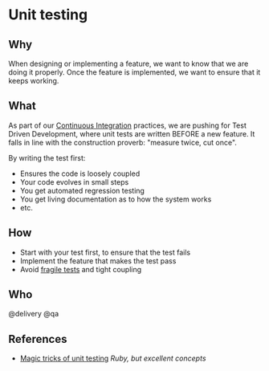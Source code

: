 # Unit testing

## Why

When designing or implementing a feature, we want to know that we are doing it properly. Once the feature is implemented, we want to ensure that it keeps working.

## What

As part of our [Continuous Integration](../delivery/continuous-integration.md) practices, we are pushing for Test Driven Development, where unit tests are written BEFORE a new feature. It falls in line with the construction proverb: "measure twice, cut once".

By writing the test first:

- Ensures the code is loosely coupled
- Your code evolves in small steps
- You get automated regression testing
- You get living documentation as to how the system works
- etc.

## How

- Start with your test first, to ensure that the test fails
- Implement the feature that makes the test pass
- Avoid [fragile tests](https://www.youtube.com/watch?v=URSWYvyc42M) and tight coupling

## Who

@delivery @qa

## References

- [Magic tricks of unit testing](https://www.youtube.com/watch?v=URSWYvyc42M) _Ruby, but excellent concepts_